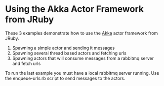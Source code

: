 Using the Akka Actor Framework from JRuby
=========================================

These 3 examples demonstrate how to use the [Akka](http://akka.io/) actor framework from JRuby.

1. Spawning a simple actor and sending it messages
2. Spawning several thread based actors and fetching urls
3. Spawning actors that will consume messages from a rabbitmq server and fetch urls

To run the last example you must have a local rabbitmq server running. Use the enqueue-urls.rb script to send messages to the actors.